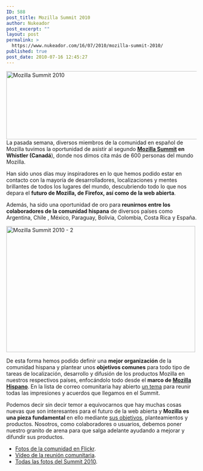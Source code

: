 ```yaml
---
ID: 588
post_title: Mozilla Summit 2010
author: Nukeador
post_excerpt: ""
layout: post
permalink: >
  https://www.nukeador.com/16/07/2010/mozilla-summit-2010/
published: true
post_date: 2010-07-16 12:45:27
---
```

<img class="aligncenter" src="http://www.mozilla-hispano.org/eventos/summit2010/img/banner.png" alt="Mozilla Summit 2010" width="650" height="180" />La pasada semana, diversos miembros de la comunidad en español de Mozilla tuvimos la oportunidad de asistir al segundo <strong><a href="https://wiki.mozilla.org/Summit2010">Mozilla Summit</a> en Whistler (Canadá</strong>), donde nos dimos cita más de 600 personas del mundo Mozilla.

Han sido unos días muy inspiradores en lo que hemos podido estar en contacto con la mayoría de desarrolladores, localizaciones y mentes brillantes de todos los lugares del mundo, descubriendo todo lo que nos depara el <strong>futuro de Mozilla, de Firefox, así como de la web abierta</strong>.

Además, ha sido una oportunidad de oro para<strong> reunirnos entre los colaboradores de la comunidad hispana</strong> de diversos países como Argentina, Chile , México, Paraguay, Bolivia, Colombia, Costa Rica y España.

<a title="Mozilla Summit 2010 - 2 por Gen Kanai, en Flickr" href="http://www.flickr.com/photos/gen/4784616005/"><img class="aligncenter" src="http://farm5.static.flickr.com/4101/4784616005_0fe9c15c9b.jpg" alt="Mozilla Summit 2010 - 2" width="500" height="333" /></a>

De esta forma hemos podido definir una <strong>mejor organización</strong> de la comunidad hispana y plantear unos <strong>objetivos comunes</strong> para todo tipo de tareas de localización, desarrollo y difusión de los productos Mozilla en nuestros respectivos países, enfocándolo todo desde el <strong>marco de <a href="http://www.mozilla-hispano.org/">Mozilla Hispano</a></strong>. En la lista de correo comunitaria hay abierto <a href="http://groups.google.com/group/comunidad-mozilla/browse_thread/thread/54796cba3677fc93?hl=es#">un tema</a> para reunir todas las impresiones y acuerdos que llegamos en el Summit.

Podemos decir sin decir temor a equivocarnos que hay muchas cosas nuevas que son interesantes para el futuro de la web abierta y <strong>Mozilla es una pieza fundamental</strong> en ello mediante <a href="http://www.mozilla.org/about/manifesto">sus objetivos</a>, planteamientos y productos. Nosotros, como colaboradores o usuarios, debemos poner nuestro granito de arena para que salga adelante ayudando a mejorar y difundir sus productos.
<ul>
	<li><a href="http://www.flickr.com/photos/tags/mhsummit10/">Fotos de la comunidad en Flickr</a>.</li>
	<li><a href="http://blip.tv/file/get/Mozillahispano-CharlaMozillaHispanoSummit2010130.ogg">Vídeo de la reunión comunitaria</a>.</li>
	<li><a href="http://www.flickr.com/photos/tags/moz10/">Todas las fotos del Summit 2010</a>.</li>
</ul>